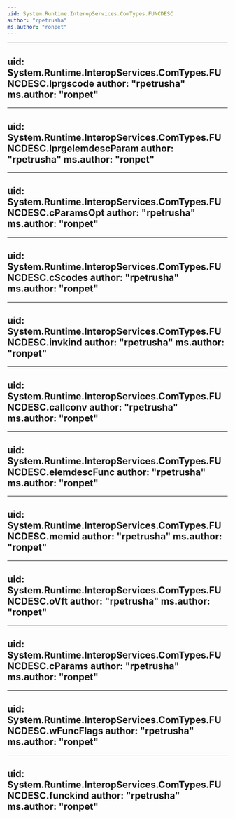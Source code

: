 ```yaml
---
uid: System.Runtime.InteropServices.ComTypes.FUNCDESC
author: "rpetrusha"
ms.author: "ronpet"
---
```


---
uid: System.Runtime.InteropServices.ComTypes.FUNCDESC.lprgscode
author: "rpetrusha"
ms.author: "ronpet"
---

---
uid: System.Runtime.InteropServices.ComTypes.FUNCDESC.lprgelemdescParam
author: "rpetrusha"
ms.author: "ronpet"
---

---
uid: System.Runtime.InteropServices.ComTypes.FUNCDESC.cParamsOpt
author: "rpetrusha"
ms.author: "ronpet"
---

---
uid: System.Runtime.InteropServices.ComTypes.FUNCDESC.cScodes
author: "rpetrusha"
ms.author: "ronpet"
---

---
uid: System.Runtime.InteropServices.ComTypes.FUNCDESC.invkind
author: "rpetrusha"
ms.author: "ronpet"
---

---
uid: System.Runtime.InteropServices.ComTypes.FUNCDESC.callconv
author: "rpetrusha"
ms.author: "ronpet"
---

---
uid: System.Runtime.InteropServices.ComTypes.FUNCDESC.elemdescFunc
author: "rpetrusha"
ms.author: "ronpet"
---

---
uid: System.Runtime.InteropServices.ComTypes.FUNCDESC.memid
author: "rpetrusha"
ms.author: "ronpet"
---

---
uid: System.Runtime.InteropServices.ComTypes.FUNCDESC.oVft
author: "rpetrusha"
ms.author: "ronpet"
---

---
uid: System.Runtime.InteropServices.ComTypes.FUNCDESC.cParams
author: "rpetrusha"
ms.author: "ronpet"
---

---
uid: System.Runtime.InteropServices.ComTypes.FUNCDESC.wFuncFlags
author: "rpetrusha"
ms.author: "ronpet"
---

---
uid: System.Runtime.InteropServices.ComTypes.FUNCDESC.funckind
author: "rpetrusha"
ms.author: "ronpet"
---
